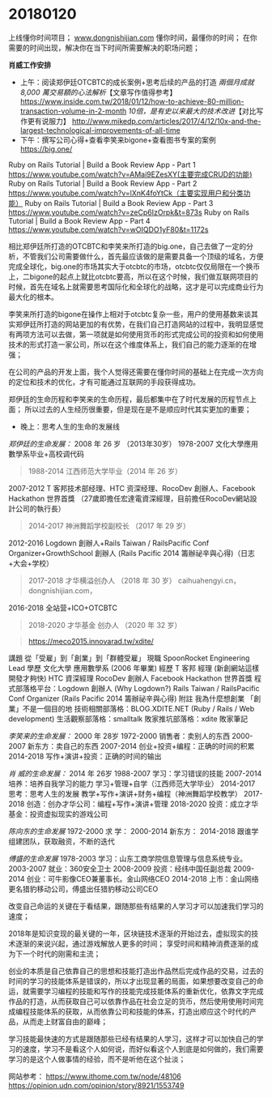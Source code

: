 # 20180120

上线懂你时间项目；
www.dongnishijian.com
懂你时间，最懂你的时间；
在你需要的时间出现，解决你在当下时间所需要解决的职场问题；

**肖威工作安排**
- 上午：阅读郑伊廷OTCBTC的成长案例+思考后续的产品的打造
*兩個月成就 8,000 萬交易額的心法解析*【文章写作值得参考】
https://www.inside.com.tw/2018/01/12/how-to-achieve-80-million-transaction-volume-in-2-month
*10倍，是有史以来最大的技术改进*【对比写作更有说服力】
http://www.mikedp.com/articles/2017/4/12/10x-and-the-largest-technological-improvements-of-all-time
- 下午：撰写公司心得+查看李笑来bigone+查看图书专案的案例
https://big.one/

Ruby on Rails Tutorial | Build a Book Review App - Part 1
https://www.youtube.com/watch?v=AMai9EZesXY(主要完成CRUD的功能)
Ruby on Rails Tutorial | Build a Book Review App - Part 2
https://www.youtube.com/watch?v=lXnK4foYtCk（主要实现用户和分类功能）
Ruby on Rails Tutorial | Build a Book Review App - Part 3
https://www.youtube.com/watch?v=zeCp6IzOrpk&t=873s
Ruby on Rails Tutorial | Build a Book Review App - Part 4
https://www.youtube.com/watch?v=wOIQDO1yF80&t=1172s

相比郑伊廷所打造的OTCBTC和李笑来所打造的big.one，自己去做了一定的分析，不管我们公司需要做什么，首先最应该做的是需要具备一个顶级的域名，方便完成全球化，big.one的市场其实大于otcbtc的市场，otcbtc仅仅局限在一个换币上，二bigone的起点上就比otcbtc要高，所以在这个时候，我们做互联网项目的时候，首先在域名上就需要思考国际化和全球化的战略，这才是可以完成商业行为最大化的根本。

李笑来所打造的bigone在操作上相对于otcbtc复杂一些，用户的使用基数来谈其实郑伊廷所打造的网站更加的有优势，在我们自己打造网站的过程中，我明显感觉有两项方法可以去做，第一项就是如何使用货币的形式完成公司的投资和如何使用技术的形式打造一家公司，所以在这个维度体系上，我们自己的能力逐渐的在增强；

在公司的产品的开发上面，我个人觉得还需要在懂你时间的基础上在完成一次方向的定位和技术的优化，才有可能通过互联网的手段获得成功。

郑伊廷的生命历程和李笑来的生命历程，最后都集中在了时代发展的历程节点上面；
所以过去的人生经历很重要，但是现在是不是顺应时代其实更加的重要；

- 晚上：思考人生的生命的发展线

*郑伊廷的生命发展：* 2008 年 26 岁 （2013年30岁）
1978-2007 文化大學應用數學系毕业+高校调代码
>1988-2014 江西师范大学毕业（2014 年 26 岁）

2007-2012 T 客邦技术部经理、HTC 资深经理、RocoDev 創辦人、Facebook Hackathon 世界首獎
（27歲即擔任宏達電資深經理，目前擔任RocoDev網站設計公司的執行長）
>2014-2017 神洲舞蹈学校副校长 （2017 年 29 岁）

2012-2016 Logdown 創辦人+Rails Taiwan / RailsPacific Conf Organizer+GrowthSchool 創辦人
 (Rails Pacific 2014 籌辦祕辛與心得)（日志+大会+学校）
 >2017-2018 才华横溢创办人 （2018 年 30 岁）
 caihuahengyi.cn，dongnishijian.com，

2016-2018 全站营+ICO+OTCBTC
 >2018-2020 才华基金 创办人 （2020 年 32 岁）

>https://meco2015.innovarad.tw/xdite/

講題
從「受雇」到「創業」到「群體受雇」
現職
SpoonRocket Engineering Lead
學歷
文化大學 應用數學系 (2006 年畢業)
經歷
T 客邦 經理 (新創網站這樣開發才夠快)
HTC 資深經理
RocoDev 創辦人
Facebook Hackathon 世界首獎
程式部落格平台：Logdown 創辦人 (Why Logdown?)
Rails Taiwan / RailsPacific Conf Organizer (Rails Pacific 2014 籌辦祕辛與心得)
附註
我為什麼想創業
「創業」不是一個目的地
技術相關部落格：BLOG.XDITE.NET (Ruby / Rails / Web development)
生活觀察部落格：smalltalk
敗家推坑部落格：xdite 敗家筆記

*李笑来的生命发展：* 2000 年 28岁
1972-2000 销售者：卖别人的东西
2000-2007 新东方：卖自己的东西
2007-2014 创业+投资+编程：正确的时间的积累
2014-2018 写作+演讲+投资：正确的时间的输出

*肖  威的生命发展：* 2014 年 26岁
1988-2007 学习：学习错误的技能
2007-2014 培养：培养自我学习的能力 学习+管理+自学（江西师范大学毕业）
2014-2017 思考：思考人生的发展 教学+写作+演讲+财务+编程（神洲舞蹈学校教学）
2017-2018 创造：创办才华公司：编程+写作+演讲+管理
2018-2020 投资：成立才华基金：投资虚拟现实的游戏公司

*陈向东的生命发展*
1972-2000 求  学：
2000-2014 新东方：
2014-2018 跟谁学 组建团队，获取融资，不断的迭代

*傅盛的生命发展*
1978-2003 学习：山东工商学院信息管理与信息系统专业。
2003-2007 就业：360安全卫士
2008-2009 投资：经纬中国任副总裁
2009-2014 创业：可牛影像CEO兼董事长。金山网络CEO
2014-2018 上市：金山网络更名猎豹移动公司，傅盛出任猎豹移动公司CEO

改变自己命运的关键在于看结果，跟随那些有结果的人学习才可以加速我们学习的速度；

2018年是知识变现的最关键的一年，区块链技术逐渐的开始过去，虚拟现实的技术逐渐的来说兴起，通过游戏解放人更多的时间；
享受时间和精神消费逐渐的成为下一个时代的刚需和主流；

创业的本质是自己依靠自己的思想和技能打造出作品然后完成作品的交易，过去的时间的学习的技能体系是错误的，所以才出现显著的局面，如果想要改变自己的命运，就需要学习编程的技能和写作的技能完成技能体系的重新优化，依靠文字完成作品的打造，从而获取自己可以依靠作品在社会立足的货币，然后使用使用时间完成编程技能体系的获取，从而依靠公司和技能的体系，打造出顺应这个时代的产品，从而走上财富自由的巅峰；

学习技能最快速的方式是跟随那些已经有结果的人学习，这样才可以加快自己的学习的速度，学习不是看这个人如何说，而好似看这个人到底是如何做的，我们需要学习的是这个人做事情的经验，而不是听他在这个扯淡；

网站参考：
https://www.ithome.com.tw/node/48106
https://opinion.udn.com/opinion/story/8921/1553749
